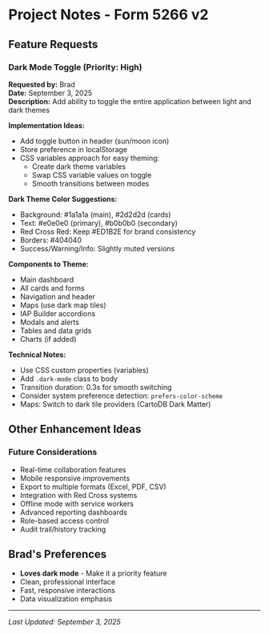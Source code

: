 # Project Notes - Form 5266 v2

## Feature Requests

### Dark Mode Toggle (Priority: High)
**Requested by:** Brad  
**Date:** September 3, 2025  
**Description:** Add ability to toggle the entire application between light and dark themes

**Implementation Ideas:**
- Add toggle button in header (sun/moon icon)
- Store preference in localStorage
- CSS variables approach for easy theming:
  - Create dark theme variables
  - Swap CSS variable values on toggle
  - Smooth transitions between modes

**Dark Theme Color Suggestions:**
- Background: #1a1a1a (main), #2d2d2d (cards)
- Text: #e0e0e0 (primary), #b0b0b0 (secondary)
- Red Cross Red: Keep #ED1B2E for brand consistency
- Borders: #404040
- Success/Warning/Info: Slightly muted versions

**Components to Theme:**
- Main dashboard
- All cards and forms
- Navigation and header
- Maps (use dark map tiles)
- IAP Builder accordions
- Modals and alerts
- Tables and data grids
- Charts (if added)

**Technical Notes:**
- Use CSS custom properties (variables)
- Add `.dark-mode` class to body
- Transition duration: 0.3s for smooth switching
- Consider system preference detection: `prefers-color-scheme`
- Maps: Switch to dark tile providers (CartoDB Dark Matter)

## Other Enhancement Ideas

### Future Considerations
- Real-time collaboration features
- Mobile responsive improvements
- Export to multiple formats (Excel, PDF, CSV)
- Integration with Red Cross systems
- Offline mode with service workers
- Advanced reporting dashboards
- Role-based access control
- Audit trail/history tracking

## Brad's Preferences
- **Loves dark mode** - Make it a priority feature
- Clean, professional interface
- Fast, responsive interactions
- Data visualization emphasis

---
*Last Updated: September 3, 2025*